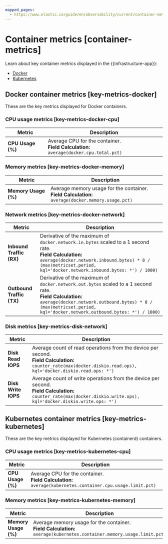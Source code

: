 ```yaml
---
mapped_pages:
  - https://www.elastic.co/guide/en/observability/current/container-metrics.html
---
```


# Container metrics [container-metrics]

Learn about key container metrics displayed in the {{infrastructure-app}}:

* [Docker](#key-metrics-docker)
* [Kubernetes](#key-metrics-kubernetes)


## Docker container metrics [key-metrics-docker]

These are the key metrics displayed for Docker containers.


### CPU usage metrics [key-metrics-docker-cpu]

| Metric | Description |
| --- | --- |
| **CPU Usage (%)** | Average CPU for the container.<br>**Field Calculation:** `average(docker.cpu.total.pct)` |


### Memory metrics [key-metrics-docker-memory]

| Metric | Description |
| --- | --- |
| **Memory Usage (%)** | Average memory usage for the container.<br>**Field Calculation:** `average(docker.memory.usage.pct)` |


### Network metrics [key-metrics-docker-network]

| Metric | Description |
| --- | --- |
| **Inbound Traffic (RX)** | Derivative of the maximum of `docker.network.in.bytes` scaled to a 1 second rate.<br>**Field Calculation:** `average(docker.network.inbound.bytes) * 8 / (max(metricset.period, kql='docker.network.inbound.bytes: *') / 1000)` |
| **Outbound Traffic (TX)** | Derivative of the maximum of `docker.network.out.bytes` scaled to a 1 second rate.<br>**Field Calculation:** `average(docker.network.outbound.bytes) * 8 / (max(metricset.period, kql='docker.network.outbound.bytes: *') / 1000)` |


### Disk metrics [key-metrics-disk-network]

| Metric | Description |
| --- | --- |
| **Disk Read IOPS** | Average count of read operations from the device per second.<br>**Field Calculation:**  `counter_rate(max(docker.diskio.read.ops), kql='docker.diskio.read.ops: *')` |
| **Disk Write IOPS** | Average count of write operations from the device per second.<br>**Field Calculation:**  `counter_rate(max(docker.diskio.write.ops), kql='docker.diskio.write.ops: *')` |


## Kubernetes container metrics [key-metrics-kubernetes]

These are the key metrics displayed for Kubernetes (containerd) containers.


### CPU usage metrics [key-metrics-kubernetes-cpu]

| Metric | Description |
| --- | --- |
| **CPU Usage (%)** | Average CPU for the container.<br>**Field Calculation:** `average(kubernetes.container.cpu.usage.limit.pct)` |


### Memory metrics [key-metrics-kubernetes-memory]

| Metric | Description |
| --- | --- |
| **Memory Usage (%)** | Average memory usage for the container.<br>**Field Calculation:** `average(kubernetes.container.memory.usage.limit.pct)` |
